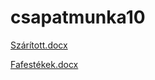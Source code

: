 # csapatmunka10

[Szárított.docx](https://github.com/JelencsityMiklous/csapatmunka10/files/10074148/Szaritott.docx)

[Fafestékek.docx](https://github.com/JelencsityMiklous/csapatmunka10/files/10083546/Fafestekek.docx)
